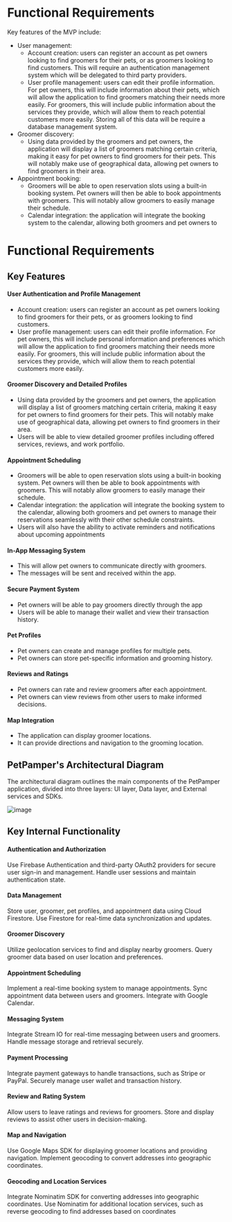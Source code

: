 # Functional Requirements

Key features of the MVP include:

- User management:
    - Account creation: users can register an account as pet owners looking to find groomers for their pets, or as groomers looking to find customers. This will require an authentication management system which will be delegated to third party providers.
    - User profile management: users can edit their profile information. For pet owners, this will include information about their pets, which will allow the application to find groomers matching their needs more easily. For groomers, this will include public information about the services they provide, which will allow them to reach potential customers more easily. Storing all of this data will be require a database management system.
- Groomer discovery:
    - Using data provided by the groomers and pet owners, the application will display a list of groomers matching certain criteria, making it easy for pet owners to find groomers for their pets. This will notably make use of geographical data, allowing pet owners to find groomers in their area.
- Appointment booking:
    - Groomers will be able to open reservation slots using a built-in booking system. Pet owners will then be able to book appointments with groomers. This will notably allow groomers to easily manage their schedule.
    - Calendar integration: the application will integrate the booking system to the calendar, allowing both groomers and pet owners to 

# Functional Requirements

## Key Features

#### User Authentication and Profile Management

- Account creation: users can register an account as pet owners looking to find groomers for their pets, or as groomers looking to find customers. 
- User profile management: users can edit their profile information. For pet owners, this will include personal information and preferences which will allow the application to find groomers matching their needs more easily. For groomers, this will include public information about the services they provide, which will allow them to reach potential customers more easily.

#### Groomer Discovery and Detailed Profiles

- Using data provided by the groomers and pet owners, the application will display a list of groomers matching certain criteria, making it easy for pet owners to find groomers for their pets. This will notably make use of geographical data, allowing pet owners to find groomers in their area.
- Users will be able to view detailed groomer profiles including offered services, reviews, and work portfolio.

#### Appointment Scheduling

- Groomers will be able to open reservation slots using a built-in booking system. Pet owners will then be able to book appointments with groomers. This will notably allow groomers to easily manage their schedule.
- Calendar integration: the application will integrate the booking system to the calendar, allowing both groomers and pet owners to manage their reservations seamlessly with their other schedule constraints.
- Users will also have the ability to activate reminders and notifications about upcoming appointments

#### In-App Messaging System

- This will allow pet owners to communicate directly with groomers.
- The messages will be sent and received within the app.

#### Secure Payment System

- Pet owners will be able to pay groomers directly through the app
- Users will be able to manage their wallet and view their transaction history.

#### Pet Profiles

- Pet owners can create and manage profiles for multiple pets.
- Pet owners can store pet-specific information and grooming history.

#### Reviews and Ratings

- Pet owners can rate and review groomers after each appointment.
- Pet owners can view reviews from other users to make informed decisions.

#### Map Integration

- The application can display groomer locations.
- It can provide directions and navigation to the grooming location.

## PetPamper's Architectural Diagram

The architectural diagram outlines the main components of the PetPamper application, divided into three layers: UI layer, Data layer, and External services and SDKs.

![image](https://github.com/PetPamper/prd/assets/91835061/48255cb7-36cb-4557-9c41-215aaf00ef21)

## Key Internal Functionality 

#### Authentication and Authorization

Use Firebase Authentication and third-party OAuth2 providers for secure user sign-in and management.
Handle user sessions and maintain authentication state.

#### Data Management

Store user, groomer, pet profiles, and appointment data using Cloud Firestore.
Use Firestore for real-time data synchronization and updates.

#### Groomer Discovery

Utilize geolocation services to find and display nearby groomers.
Query groomer data based on user location and preferences.

#### Appointment Scheduling

Implement a real-time booking system to manage appointments.
Sync appointment data between users and groomers.
Integrate with Google Calendar.

#### Messaging System

Integrate Stream IO for real-time messaging between users and groomers.
Handle message storage and retrieval securely.

#### Payment Processing

Integrate payment gateways to handle transactions, such as Stripe or PayPal.
Securely manage user wallet and transaction history.

#### Review and Rating System

Allow users to leave ratings and reviews for groomers.
Store and display reviews to assist other users in decision-making.

#### Map and Navigation

Use Google Maps SDK for displaying groomer locations and providing navigation.
Implement geocoding to convert addresses into geographic coordinates.

#### Geocoding and Location Services
Integrate Nominatim SDK for converting addresses into geographic coordinates.
Use Nominatim for additional location services, such as reverse geocoding to find addresses based on coordinates

